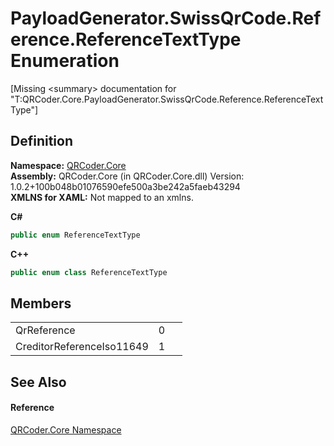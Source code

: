 # PayloadGenerator.SwissQrCode.Reference.ReferenceTextType Enumeration


\[Missing &lt;summary&gt; documentation for "T:QRCoder.Core.PayloadGenerator.SwissQrCode.Reference.ReferenceTextType"\]



## Definition
**Namespace:** <a href="N_QRCoder_Core.md">QRCoder.Core</a>  
**Assembly:** QRCoder.Core (in QRCoder.Core.dll) Version: 1.0.2+100b048b01076590efe500a3be242a5faeb43294  
**XMLNS for XAML:** Not mapped to an xmlns.

**C#**
``` C#
public enum ReferenceTextType
```
**C++**
``` C++
public enum class ReferenceTextType
```



## Members
<table>
<tr>
<td>QrReference</td>
<td>0</td>
<td> </td></tr>
<tr>
<td>CreditorReferenceIso11649</td>
<td>1</td>
<td> </td></tr>
</table>

## See Also


#### Reference
<a href="N_QRCoder_Core.md">QRCoder.Core Namespace</a>  
